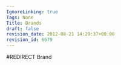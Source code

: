 ```yaml
---
IgnoreLinking: true
Tags: None
Title: Brands
draft: false
revision_date: 2012-08-21 14:29:37+00:00
revision_id: 6679
---
```


#REDIRECT Brand